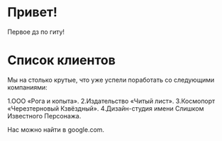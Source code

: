 # Привет!

Первое дз по гиту!

# Список клиентов
Мы на столько крутые, что уже успели поработать со следующими компаниями:

1.ООО «Рога и копыта».
2.Издательство «Читый лист».
3.Космопорт «Черезтерновый Кзвёздный».
4.Дизайн-студия имени Слишком Известного Персонажа.

Нас можно найти в google.com.